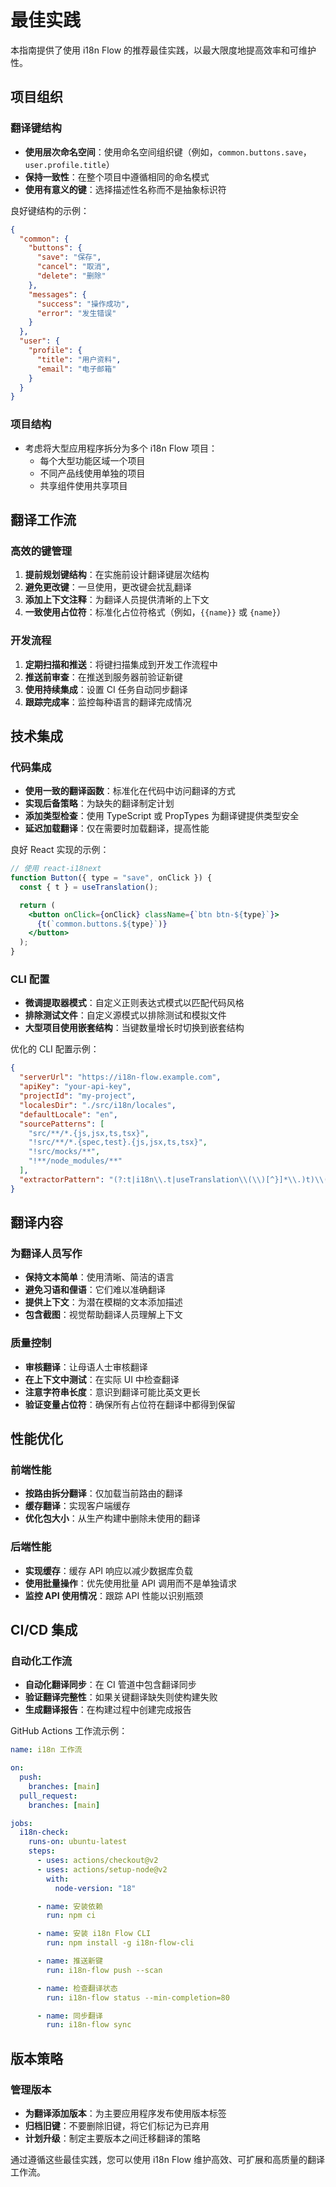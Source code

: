 # 最佳实践

本指南提供了使用 i18n Flow 的推荐最佳实践，以最大限度地提高效率和可维护性。

## 项目组织

### 翻译键结构

- **使用层次命名空间**：使用命名空间组织键（例如，`common.buttons.save`，`user.profile.title`）
- **保持一致性**：在整个项目中遵循相同的命名模式
- **使用有意义的键**：选择描述性名称而不是抽象标识符

良好键结构的示例：

```json
{
  "common": {
    "buttons": {
      "save": "保存",
      "cancel": "取消",
      "delete": "删除"
    },
    "messages": {
      "success": "操作成功",
      "error": "发生错误"
    }
  },
  "user": {
    "profile": {
      "title": "用户资料",
      "email": "电子邮箱"
    }
  }
}
```

### 项目结构

- 考虑将大型应用程序拆分为多个 i18n Flow 项目：
  - 每个大型功能区域一个项目
  - 不同产品线使用单独的项目
  - 共享组件使用共享项目

## 翻译工作流

### 高效的键管理

1. **提前规划键结构**：在实施前设计翻译键层次结构
2. **避免更改键**：一旦使用，更改键会扰乱翻译
3. **添加上下文注释**：为翻译人员提供清晰的上下文
4. **一致使用占位符**：标准化占位符格式（例如，`{{name}}` 或 `{name}`）

### 开发流程

1. **定期扫描和推送**：将键扫描集成到开发工作流程中
2. **推送前审查**：在推送到服务器前验证新键
3. **使用持续集成**：设置 CI 任务自动同步翻译
4. **跟踪完成率**：监控每种语言的翻译完成情况

## 技术集成

### 代码集成

- **使用一致的翻译函数**：标准化在代码中访问翻译的方式
- **实现后备策略**：为缺失的翻译制定计划
- **添加类型检查**：使用 TypeScript 或 PropTypes 为翻译键提供类型安全
- **延迟加载翻译**：仅在需要时加载翻译，提高性能

良好 React 实现的示例：

```jsx
// 使用 react-i18next
function Button({ type = "save", onClick }) {
  const { t } = useTranslation();

  return (
    <button onClick={onClick} className={`btn btn-${type}`}>
      {t(`common.buttons.${type}`)}
    </button>
  );
}
```

### CLI 配置

- **微调提取器模式**：自定义正则表达式模式以匹配代码风格
- **排除测试文件**：自定义源模式以排除测试和模拟文件
- **大型项目使用嵌套结构**：当键数量增长时切换到嵌套结构

优化的 CLI 配置示例：

```json
{
  "serverUrl": "https://i18n-flow.example.com",
  "apiKey": "your-api-key",
  "projectId": "my-project",
  "localesDir": "./src/i18n/locales",
  "defaultLocale": "en",
  "sourcePatterns": [
    "src/**/*.{js,jsx,ts,tsx}",
    "!src/**/*.{spec,test}.{js,jsx,ts,tsx}",
    "!src/mocks/**",
    "!**/node_modules/**"
  ],
  "extractorPattern": "(?:t|i18n\\.t|useTranslation\\(\\)[^}]*\\.)t)\\(['\"]([\\w\\.\\-]+)['\"]"
}
```

## 翻译内容

### 为翻译人员写作

- **保持文本简单**：使用清晰、简洁的语言
- **避免习语和俚语**：它们难以准确翻译
- **提供上下文**：为潜在模糊的文本添加描述
- **包含截图**：视觉帮助翻译人员理解上下文

### 质量控制

- **审核翻译**：让母语人士审核翻译
- **在上下文中测试**：在实际 UI 中检查翻译
- **注意字符串长度**：意识到翻译可能比英文更长
- **验证变量占位符**：确保所有占位符在翻译中都得到保留

## 性能优化

### 前端性能

- **按路由拆分翻译**：仅加载当前路由的翻译
- **缓存翻译**：实现客户端缓存
- **优化包大小**：从生产构建中删除未使用的翻译

### 后端性能

- **实现缓存**：缓存 API 响应以减少数据库负载
- **使用批量操作**：优先使用批量 API 调用而不是单独请求
- **监控 API 使用情况**：跟踪 API 性能以识别瓶颈

## CI/CD 集成

### 自动化工作流

- **自动化翻译同步**：在 CI 管道中包含翻译同步
- **验证翻译完整性**：如果关键翻译缺失则使构建失败
- **生成翻译报告**：在构建过程中创建完成报告

GitHub Actions 工作流示例：

```yaml
name: i18n 工作流

on:
  push:
    branches: [main]
  pull_request:
    branches: [main]

jobs:
  i18n-check:
    runs-on: ubuntu-latest
    steps:
      - uses: actions/checkout@v2
      - uses: actions/setup-node@v2
        with:
          node-version: "18"

      - name: 安装依赖
        run: npm ci

      - name: 安装 i18n Flow CLI
        run: npm install -g i18n-flow-cli

      - name: 推送新键
        run: i18n-flow push --scan

      - name: 检查翻译状态
        run: i18n-flow status --min-completion=80

      - name: 同步翻译
        run: i18n-flow sync
```

## 版本策略

### 管理版本

- **为翻译添加版本**：为主要应用程序发布使用版本标签
- **归档旧键**：不要删除旧键，将它们标记为已弃用
- **计划升级**：制定主要版本之间迁移翻译的策略

通过遵循这些最佳实践，您可以使用 i18n Flow 维护高效、可扩展和高质量的翻译工作流。
